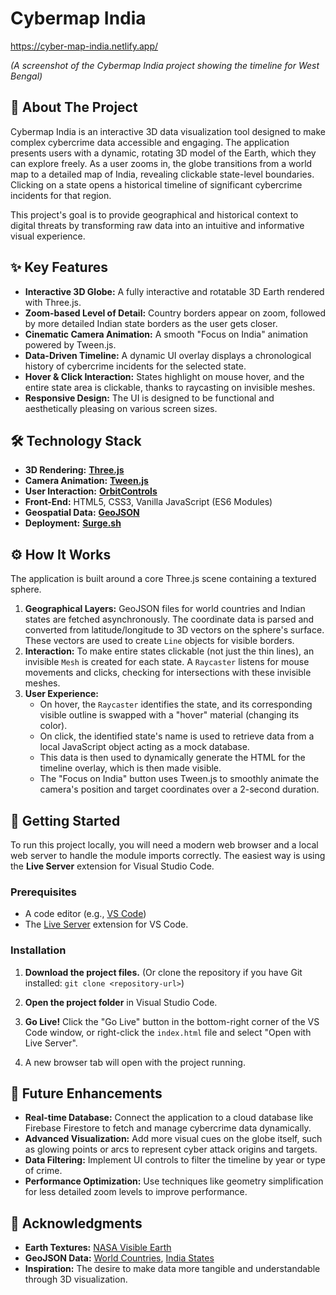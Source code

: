 # Cybermap India

https://cyber-map-india.netlify.app/

*(A screenshot of the Cybermap India project showing the timeline for West Bengal)*

## 📖 About The Project

Cybermap India is an interactive 3D data visualization tool designed to make complex cybercrime data accessible and engaging. The application presents users with a dynamic, rotating 3D model of the Earth, which they can explore freely. As a user zooms in, the globe transitions from a world map to a detailed map of India, revealing clickable state-level boundaries. Clicking on a state opens a historical timeline of significant cybercrime incidents for that region.

This project's goal is to provide geographical and historical context to digital threats by transforming raw data into an intuitive and informative visual experience.

## ✨ Key Features

*   **Interactive 3D Globe:** A fully interactive and rotatable 3D Earth rendered with Three.js.
*   **Zoom-based Level of Detail:** Country borders appear on zoom, followed by more detailed Indian state borders as the user gets closer.
*   **Cinematic Camera Animation:** A smooth "Focus on India" animation powered by Tween.js.
*   **Data-Driven Timeline:** A dynamic UI overlay displays a chronological history of cybercrime incidents for the selected state.
*   **Hover & Click Interaction:** States highlight on mouse hover, and the entire state area is clickable, thanks to raycasting on invisible meshes.
*   **Responsive Design:** The UI is designed to be functional and aesthetically pleasing on various screen sizes.

## 🛠️ Technology Stack

*   **3D Rendering:** [**Three.js**](https://threejs.org/)
*   **Camera Animation:** [**Tween.js**](https://github.com/tweenjs/tween.js/)
*   **User Interaction:** [**OrbitControls**](https://threejs.org/docs/#examples/en/controls/OrbitControls)
*   **Front-End:** HTML5, CSS3, Vanilla JavaScript (ES6 Modules)
*   **Geospatial Data:** [**GeoJSON**](https://geojson.org/)
*   **Deployment:** [**Surge.sh**](https://surge.sh/)

## ⚙️ How It Works

The application is built around a core Three.js scene containing a textured sphere.

1.  **Geographical Layers:** GeoJSON files for world countries and Indian states are fetched asynchronously. The coordinate data is parsed and converted from latitude/longitude to 3D vectors on the sphere's surface. These vectors are used to create `Line` objects for visible borders.
2.  **Interaction:** To make entire states clickable (not just the thin lines), an invisible `Mesh` is created for each state. A `Raycaster` listens for mouse movements and clicks, checking for intersections with these invisible meshes.
3.  **User Experience:**
    *   On hover, the `Raycaster` identifies the state, and its corresponding visible outline is swapped with a "hover" material (changing its color).
    *   On click, the identified state's name is used to retrieve data from a local JavaScript object acting as a mock database.
    *   This data is then used to dynamically generate the HTML for the timeline overlay, which is then made visible.
    *   The "Focus on India" button uses Tween.js to smoothly animate the camera's position and target coordinates over a 2-second duration.

## 🚀 Getting Started

To run this project locally, you will need a modern web browser and a local web server to handle the module imports correctly. The easiest way is using the **Live Server** extension for Visual Studio Code.

### Prerequisites

*   A code editor (e.g., [VS Code](https://code.visualstudio.com/))
*   The [Live Server](https://marketplace.visualstudio.com/items?itemName=ritwickdey.LiveServer) extension for VS Code.

### Installation

1.  **Download the project files.**
    (Or clone the repository if you have Git installed: `git clone <repository-url>`)

2.  **Open the project folder** in Visual Studio Code.

3.  **Go Live!**
    Click the "Go Live" button in the bottom-right corner of the VS Code window, or right-click the `index.html` file and select "Open with Live Server".

    

4.  A new browser tab will open with the project running.

## 🔮 Future Enhancements

*   **Real-time Database:** Connect the application to a cloud database like Firebase Firestore to fetch and manage cybercrime data dynamically.
*   **Advanced Visualization:** Add more visual cues on the globe itself, such as glowing points or arcs to represent cyber attack origins and targets.
*   **Data Filtering:** Implement UI controls to filter the timeline by year or type of crime.
*   **Performance Optimization:** Use techniques like geometry simplification for less detailed zoom levels to improve performance.

## 🙏 Acknowledgments

*   **Earth Textures:** [NASA Visible Earth](https://visibleearth.nasa.gov/)
*   **GeoJSON Data:** [World Countries](https://github.com/johan/world.geo.json), [India States](https://github.com/geohacker/india)
*   **Inspiration:** The desire to make data more tangible and understandable through 3D visualization.
